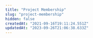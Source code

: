 ```yaml
---
title: "Project Membership"
slug: "project-membership"
hidden: false
createdAt: "2021-09-16T19:11:24.551Z"
updatedAt: "2023-09-26T21:06:38.633Z"
---
```

